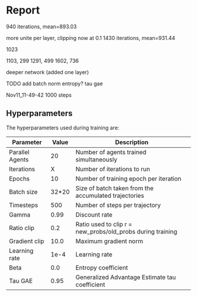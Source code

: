 # Report 

940 iterations, mean=893.03

more unite per layer, clipping now at 0.1
1430 iterations, mean=931.44




1023

1103, 299
1291, 499
1602, 736


deeper network (added one layer)

TODO 
add batch norm 
entropy?
tau gae


Nov11_11-49-42
1000 steps 





## Hyperparameters

The hyperparameters used during training are:

Parameter | Value | Description
------------ | ------------- | -------------
Parallel Agents | 20 | Number of agents trained simultaneously
Iterations | X | Number of iterations to run
Epochs | 10 | Number of training epoch per iteration
Batch size | 32*20 | Size of batch taken from the accumulated  trajectories
Timesteps | 500 | Number of steps per trajectory 
Gamma | 0.99 | Discount rate 
Ratio clip | 0.2 | Ratio used to clip r = new_probs/old_probs during training
Gradient clip | 10.0 | Maximum gradient norm 
Learning rate | 1e-4 | Learning rate 
Beta | 0.0 | Entropy coefficient 
Tau GAE | 0.95 |Generalized Advantage Estimate tau coefficient
